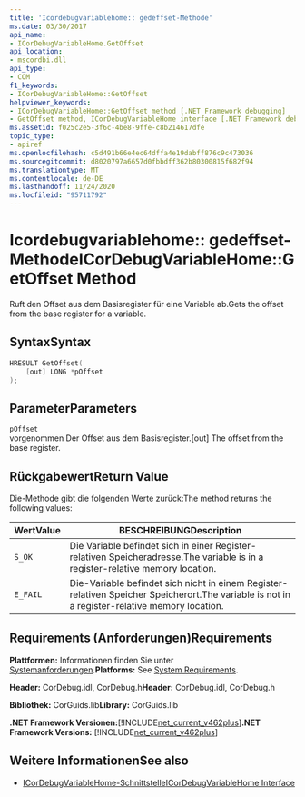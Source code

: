```yaml
---
title: 'Icordebugvariablehome:: gedeffset-Methode'
ms.date: 03/30/2017
api_name:
- ICorDebugVariableHome.GetOffset
api_location:
- mscordbi.dll
api_type:
- COM
f1_keywords:
- ICorDebugVariableHome::GetOffset
helpviewer_keywords:
- ICorDebugVariableHome::GetOffset method [.NET Framework debugging]
- GetOffset method, ICorDebugVariableHome interface [.NET Framework debugging]
ms.assetid: f025c2e5-3f6c-4be8-9ffe-c8b214617dfe
topic_type:
- apiref
ms.openlocfilehash: c5d491b66e4ec64dffa4e19dabff876c9c473036
ms.sourcegitcommit: d8020797a6657d0fbbdff362b80300815f682f94
ms.translationtype: MT
ms.contentlocale: de-DE
ms.lasthandoff: 11/24/2020
ms.locfileid: "95711792"
---
```

# <a name="icordebugvariablehomegetoffset-method"></a><span data-ttu-id="40c9d-102">Icordebugvariablehome:: gedeffset-Methode</span><span class="sxs-lookup"><span data-stu-id="40c9d-102">ICorDebugVariableHome::GetOffset Method</span></span>

<span data-ttu-id="40c9d-103">Ruft den Offset aus dem Basisregister für eine Variable ab.</span><span class="sxs-lookup"><span data-stu-id="40c9d-103">Gets the offset from the base register for a variable.</span></span>  
  
## <a name="syntax"></a><span data-ttu-id="40c9d-104">Syntax</span><span class="sxs-lookup"><span data-stu-id="40c9d-104">Syntax</span></span>  
  
```cpp  
HRESULT GetOffset(  
    [out] LONG *pOffset  
);  
```  
  
## <a name="parameters"></a><span data-ttu-id="40c9d-105">Parameter</span><span class="sxs-lookup"><span data-stu-id="40c9d-105">Parameters</span></span>  

 `pOffset`  
 <span data-ttu-id="40c9d-106">vorgenommen Der Offset aus dem Basisregister.</span><span class="sxs-lookup"><span data-stu-id="40c9d-106">[out] The offset from the base register.</span></span>  
  
## <a name="return-value"></a><span data-ttu-id="40c9d-107">Rückgabewert</span><span class="sxs-lookup"><span data-stu-id="40c9d-107">Return Value</span></span>  

 <span data-ttu-id="40c9d-108">Die-Methode gibt die folgenden Werte zurück:</span><span class="sxs-lookup"><span data-stu-id="40c9d-108">The method returns the following values:</span></span>  
  
|<span data-ttu-id="40c9d-109">Wert</span><span class="sxs-lookup"><span data-stu-id="40c9d-109">Value</span></span>|<span data-ttu-id="40c9d-110">BESCHREIBUNG</span><span class="sxs-lookup"><span data-stu-id="40c9d-110">Description</span></span>|  
|-----------|-----------------|  
|`S_OK`|<span data-ttu-id="40c9d-111">Die Variable befindet sich in einer Register-relativen Speicheradresse.</span><span class="sxs-lookup"><span data-stu-id="40c9d-111">The variable is in a register-relative memory location.</span></span>|  
|`E_FAIL`|<span data-ttu-id="40c9d-112">Die-Variable befindet sich nicht in einem Register-relativen Speicher Speicherort.</span><span class="sxs-lookup"><span data-stu-id="40c9d-112">The variable is not in a register-relative memory location.</span></span>|  
  
## <a name="requirements"></a><span data-ttu-id="40c9d-113">Requirements (Anforderungen)</span><span class="sxs-lookup"><span data-stu-id="40c9d-113">Requirements</span></span>  

 <span data-ttu-id="40c9d-114">**Plattformen:** Informationen finden Sie unter [Systemanforderungen](../../get-started/system-requirements.md).</span><span class="sxs-lookup"><span data-stu-id="40c9d-114">**Platforms:** See [System Requirements](../../get-started/system-requirements.md).</span></span>  
  
 <span data-ttu-id="40c9d-115">**Header:** CorDebug.idl, CorDebug.h</span><span class="sxs-lookup"><span data-stu-id="40c9d-115">**Header:** CorDebug.idl, CorDebug.h</span></span>  
  
 <span data-ttu-id="40c9d-116">**Bibliothek:** CorGuids.lib</span><span class="sxs-lookup"><span data-stu-id="40c9d-116">**Library:** CorGuids.lib</span></span>  
  
 <span data-ttu-id="40c9d-117">**.NET Framework Versionen:**[!INCLUDE[net_current_v462plus](../../../../includes/net-current-v462plus-md.md)]</span><span class="sxs-lookup"><span data-stu-id="40c9d-117">**.NET Framework Versions:** [!INCLUDE[net_current_v462plus](../../../../includes/net-current-v462plus-md.md)]</span></span>  
  
## <a name="see-also"></a><span data-ttu-id="40c9d-118">Weitere Informationen</span><span class="sxs-lookup"><span data-stu-id="40c9d-118">See also</span></span>

- [<span data-ttu-id="40c9d-119">ICorDebugVariableHome-Schnittstelle</span><span class="sxs-lookup"><span data-stu-id="40c9d-119">ICorDebugVariableHome Interface</span></span>](icordebugvariablehome-interface.md)
